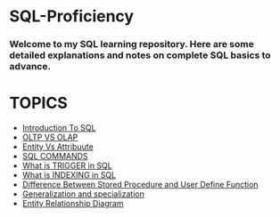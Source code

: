 # SQL-Proficiency
### Welcome to my SQL learning repository. Here are some detailed explanations and notes on complete SQL basics to advance.

# TOPICS 

- [Introduction To SQL](Intro_to_SQL.md)
- [OLTP VS OLAP](https://github.com/Bibek417/SQL-Proficiency/blob/main/OLTP_VS_OLAP.md)
- [Entity Vs Attribuute]()
- [SQL COMMANDS](https://github.com/Bibek417/SQL-Proficiency/blob/main/sql_commands.md)
- [What is TRIGGER in SQL]()
- [What is INDEXING in SQL]()
- [Difference Between Stored Procedure and User Define Function]()
- [Generalization and specialization]()
- [Entity Relationship Diagram]()

